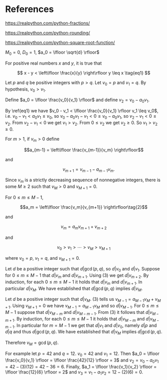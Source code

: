 # References

https://realpython.com/python-fractions/

https://realpython.com/python-rounding/

https://realpython.com/python-square-root-function/

$M_0=0$, $D_0=1$, $a_0 = \lfloor \sqrt{d} \rfloor$

For positive real numbers $x$ and $y$, it is true that

$$
x - y < \left\lfloor \frac{x}{y} \right\rfloor y \leq x
\tag{eq1}
$$

Let $p$ and $q$ be positive integers with $p>q$. Let $v_0 = p$ and $v_1 = q$. By hypothesis, $v_0 > v_1$.

Define $a_0 = \lfloor \frac{v_0}{v_1} \rfloor$ and define $v_2 = v_0 - a_0 v_1$.

By \ref{eq1} we have $v_0 - v_1 < \lfloor \frac{v_0}{v_1} \rfloor v_1 \leq v_0$, i.e. $v_0 - v_1 < a_0 v_1 \leq v_0$,
so $v_0 - a_0 v_1 - v_1  < 0 \leq v_0 - a_0v_1$,
so $v_2 - v_1 < 0 \leq v_2$. From $v_2-v_1<0$ we get $v_1 > v_2$. From $0 \leq v_2$ we get $v_2 \geq 0$. So $v_1 > v_2 \geq 0$.


For $m > 1$, if $v_m > 0$ define

$$a_{m-1} = \left\lfloor \frac{v_{m-1}}{v_m} \right\rfloor$$

and 

$$\qquad v_{m+1} = v_{m-1} - a_{m-1}v_m.$$

Since $v_m$ is a strictly decreasing sequence of nonnegative integers, there is some $M \geq 2$ such that $v_M >0$ and $v_{M+1}=0$.

For $0 \leq m \leq M-1$,

$$a_m = \left\lfloor \frac{v_m}{v_{m+1}} \right\rfloor\tag{2}$$

and

$$v_m = a_m v_{m+1} + v_{m+2}\tag{3}$$

and

$$v_0 > v_1 > \cdots > v_M > v_{M+1}$$

where $v_0=p$, $v_1=q$, and $v_{M+1}=0$.

Let $d$ be a positive integer such that $d \vert \gcd(p,q)$, so $d \vert v_0$ and $d \vert v_1$. Suppose for $0 \leq m \leq M-1$ that $d \vert v_m$
and $d \vert v_{m+1}$. Using (3) we get $d \vert v_{m+2}$. By induction, for each $0 \leq m \leq M-1$ it holds that $d \vert v_m$ and $d \vert v_{m+1}$. In particular $d \vert v_M$. We have established that $d \vert \gcd(p,q)$ implies $d \vert v_M$.

Let $d$ be a positive integer such that $d \vert v_M$. (3) tells us $v_{M-1} = a_{M-1}v_M + v_{M+1}$. Using $v_{M+1}=0$ we have $v_{M-1} = a_{M-1}v_{M}$ and so $d \vert v_{M-1}$. For $0 \leq m \leq M-1$ suppose that $d \vert v_{M-m}$ and $d \vert v_{M-m-1}$. From (3) it follows that $d \vert v_{M-m+1}$. By induction, for each $0 \leq m \leq M-1$ it holds that $d \vert v_{M-m}$ and $d \vert v_{M-m-1}$. In particular for $m=M-1$ we get that $d \vert v_1$ and
$d \vert v_0$, namely $d \vert p$ and $d \vert q$ and thus $d \vert \gcd(p, q)$. We have established that $d \vert v_M$ implies $d \vert \gcd(p,q)$.

Therefore $v_M = \gcd(p,q)$.

For example let $p=42$ and $q=12$. $v_0=42$ and $v_1=12$. Then $a_0 =  \lfloor \frac{v_0}{v_1} \rfloor = \lfloor \frac{42}{12} \rfloor = 3$ and $v_2 = v_0-a_0v_1 = 42 - (3)(12) = 42 - 36 = 6$. Finally, $a_1 =  \lfloor \frac{v_1}{v_2} \rfloor = \lfloor \frac{12}{6} \rfloor = 2$ and $v_3 = v_1 - a_1 v_2 = 12 - (2)(6) = 0$.

